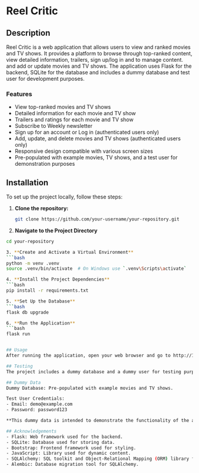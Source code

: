# Reel Critic

## Description

Reel Critic is a web application that allows users to view and ranked movies and TV shows. It provides a platform to browse through top-ranked content, view detailed information, trailers, sign up/log in and to manage content. and add or update movies and TV shows. The application uses Flask for the backend, SQLite for the database and includes a dummy database and test user for development purposes.

### Features

- View top-ranked movies and TV shows
- Detailed information for each movie and TV show
- Trailers and ratings for each movie and TV show
- Subscribe to Weekly newsletter
- Sign up for an account or Log in (authenticated users only)
- Add, update, and delete movies and TV shows (authenticated users only)
- Responsive design compatible with various screen sizes
- Pre-populated with example movies, TV shows, and a test user for demonstration purposes

## Installation

To set up the project locally, follow these steps:

1. **Clone the repository:**

   ```bash
   git clone https://github.com/your-username/your-repository.git

   ```

2. **Navigate to the Project Directory**

````bash
cd your-repository

3. **Create and Activate a Virtual Environment**
```bash
python -m venv .venv
source .venv/bin/activate  # On Windows use `.venv\Scripts\activate`

4. **Install the Project Dependencies**
```bash
pip install -r requirements.txt

5. **Set Up the Database**
```bash
flask db upgrade

6. **Run the Application**
```bash
flask run


## Usage
After running the application, open your web browser and go to http://127.0.0.1:5000 to access the web app.

## Testing
The project includes a dummy database and a dummy user for testing purposes.

## Dummy Data
Dummy Database: Pre-populated with example movies and TV shows.

Test User Credentials:
- Email: demo@example.com
- Password: password123

**This dummy data is intended to demonstrate the functionality of the application**

## Acknowledgements
- Flask: Web framework used for the backend.
- SQLite: Database used for storing data.
- Bootstrap: Frontend framework used for styling.
- JavaScript: Library used for dynamic content.
- SQLAlchemy: SQL toolkit and Object-Relational Mapping (ORM) library for Python.
- Alembic: Database migration tool for SQLAlchemy.
````
